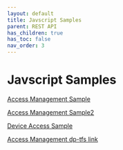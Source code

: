 ```yaml
---
layout: default
title: Javscript Samples
parent: REST API
has_children: true
has_toc: false
nav_order: 3
---
```

# Javscript Samples

[Access Management Sample](https://lenhodgeman.github.io/access-management.js/)

[Access Management Sample2](dp-tfs:8080/tfs/DevCollection/Dev/_git/access-management.js?_a=preview&path=%2FREADME.md&version=GBmaster)

[Device Access Sample](https://lenhodgeman.github.io/device-access.js)

[Access Management dp-tfs link](dp-tfs:8080/tfs/DevCollection/Dev/_git/access-management.js?_a=preview&path=%2FREADME.md&version=GBmaster)
